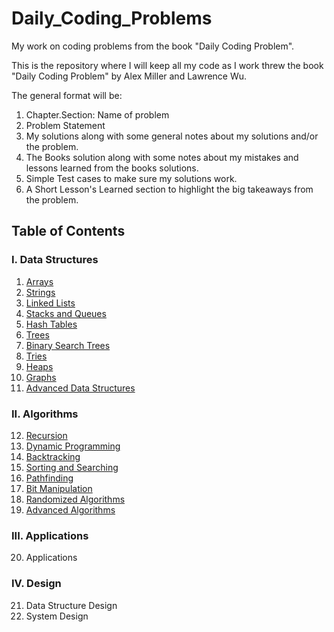 # Daily_Coding_Problems
My work on coding problems from the book "Daily Coding Problem".

This is the repository where I will keep all my code as I work threw the book "Daily Coding Problem" by Alex Miller and Lawrence Wu. 

The general format will be:

1. Chapter.Section: Name of problem
2. Problem Statement
3. My solutions along with some general notes about my solutions and/or the problem.
4. The Books solution along with some notes about my mistakes and lessons learned from the books solutions.
5. Simple Test cases to make sure my solutions work.
6. A Short Lesson's Learned section to highlight the big takeaways from the problem.

## Table of Contents

### I. Data Structures
1. [Arrays](https://github.com/JSheldon3488/Daily_Coding_Problems/tree/master/Chapter1_Arrays)
2. [Strings](https://github.com/JSheldon3488/Daily_Coding_Problems/tree/master/Chapter2_Strings)
3. [Linked Lists](https://github.com/JSheldon3488/Daily_Coding_Problems/tree/master/Chapter3_LinkedLists)
4. [Stacks and Queues](https://github.com/JSheldon3488/Daily_Coding_Problems/tree/master/Chapter4_Stacks_and_Queues)
5. [Hash Tables](https://github.com/JSheldon3488/Daily_Coding_Problems/tree/master/Chapter5_Hash_Tables)
6. [Trees](https://github.com/JSheldon3488/Daily_Coding_Problems/tree/master/Chapter6_Trees)
7. [Binary Search Trees](https://github.com/JSheldon3488/Daily_Coding_Problems/tree/master/Chapter7_Binary_Search_Trees)
8. [Tries](https://github.com/JSheldon3488/Daily_Coding_Problems/tree/master/Chapter8_Tries)
9. [Heaps](https://github.com/JSheldon3488/Daily_Coding_Problems/tree/master/Chapter9_Heaps)
10. [Graphs](https://github.com/JSheldon3488/Daily_Coding_Problems/tree/master/Chapter10_Graphs)
11. [Advanced Data Structures](https://github.com/JSheldon3488/Daily_Coding_Problems/tree/master/Chapter11_Advanced_Data_Structures)

### II. Algorithms
12. [Recursion](https://github.com/JSheldon3488/Daily_Coding_Problems/tree/master/Chapter12_Recursion)
13. [Dynamic Programming](https://github.com/JSheldon3488/Daily_Coding_Problems/tree/master/Chapter13_Dynamic_Programming)
14. [Backtracking](https://github.com/JSheldon3488/Daily_Coding_Problems/tree/master/Chapter14_Backtracking)
15. [Sorting and Searching](https://github.com/JSheldon3488/Daily_Coding_Problems/tree/master/Chapter15_Sorting_and_Searching)
16. [Pathfinding](https://github.com/JSheldon3488/Daily_Coding_Problems/tree/master/Chapter16_Pathfinding)
17. [Bit Manipulation](https://github.com/JSheldon3488/Daily_Coding_Problems/tree/master/Chapter17_Bit_Manipulation)
18. [Randomized Algorithms](https://github.com/JSheldon3488/Daily_Coding_Problems/tree/master/Chapter18_Randomized_Algorithms)
19. [Advanced Algorithms](https://github.com/JSheldon3488/Daily_Coding_Problems/tree/master/Chapter19_Advanced_Algorithms)

### III. Applications
20. Applications

### IV. Design
21. Data Structure Design
22. System Design
